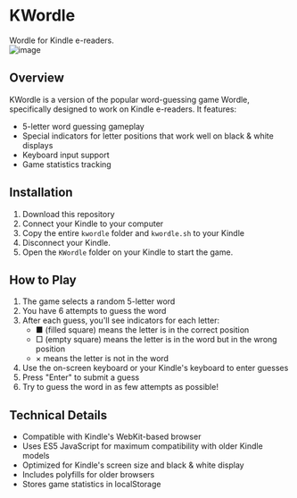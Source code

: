 # KWordle

Wordle for Kindle e-readers.<br />
![image](https://github.com/user-attachments/assets/1f4ce7a5-ee97-46e4-86ff-b93fd0801f59)


## Overview

KWordle is a version of the popular word-guessing game Wordle, specifically designed to work on Kindle e-readers. It features:

- 5-letter word guessing gameplay
- Special indicators for letter positions that work well on black & white displays
- Keyboard input support
- Game statistics tracking

## Installation

1. Download this repository
2. Connect your Kindle to your computer
3. Copy the entire `kwordle` folder and `kwordle.sh` to your Kindle
4. Disconnect your Kindle.
5. Open the `KWordle` folder on your Kindle to start the game.

## How to Play

1. The game selects a random 5-letter word
2. You have 6 attempts to guess the word
3. After each guess, you'll see indicators for each letter:
   - ■ (filled square) means the letter is in the correct position
   - □ (empty square) means the letter is in the word but in the wrong position
   - × means the letter is not in the word
4. Use the on-screen keyboard or your Kindle's keyboard to enter guesses
5. Press "Enter" to submit a guess
6. Try to guess the word in as few attempts as possible!

## Technical Details

- Compatible with Kindle's WebKit-based browser
- Uses ES5 JavaScript for maximum compatibility with older Kindle models
- Optimized for Kindle's screen size and black & white display
- Includes polyfills for older browsers
- Stores game statistics in localStorage
